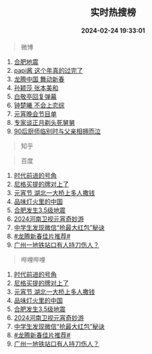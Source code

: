 <div align="center"><h2>实时热搜榜</h2><h4>2024-02-24 19:33:01</h4></div>

> 微博  

1. [合肥地震](https://s.weibo.com/weibo?q=%E5%90%88%E8%82%A5%E5%9C%B0%E9%9C%87&t=31&band_rank=1&Refer=top)<br />
2. [papi酱 这个年真的过完了](https://s.weibo.com/weibo?q=papi%E9%85%B1%20%E8%BF%99%E4%B8%AA%E5%B9%B4%E7%9C%9F%E7%9A%84%E8%BF%87%E5%AE%8C%E4%BA%86&t=31&band_rank=2&Refer=top)<br />
3. [龙腾中国 舞动新春](https://s.weibo.com/weibo?q=%23%E9%BE%99%E8%85%BE%E4%B8%AD%E5%9B%BD%20%E8%88%9E%E5%8A%A8%E6%96%B0%E6%98%A5%23&t=31&band_rank=3&Refer=top)<br />
4. [孙颖莎 张本美和](https://s.weibo.com/weibo?q=%E5%AD%99%E9%A2%96%E8%8E%8E%20%E5%BC%A0%E6%9C%AC%E7%BE%8E%E5%92%8C&t=31&band_rank=4&Refer=top)<br />
5. [白敬亭回复弹幕](https://s.weibo.com/weibo?q=%23%E7%99%BD%E6%95%AC%E4%BA%AD%E5%9B%9E%E5%A4%8D%E5%BC%B9%E5%B9%95%23&t=31&band_rank=5&Refer=top)<br />
6. [钟楚曦 不会上恋综](https://s.weibo.com/weibo?q=%E9%92%9F%E6%A5%9A%E6%9B%A6%20%E4%B8%8D%E4%BC%9A%E4%B8%8A%E6%81%8B%E7%BB%BC&t=31&band_rank=6&Refer=top)<br />
7. [元宵晚会节目单](https://s.weibo.com/weibo?q=%E5%85%83%E5%AE%B5%E6%99%9A%E4%BC%9A%E8%8A%82%E7%9B%AE%E5%8D%95&t=31&band_rank=7&Refer=top)<br />
8. [专家谈正月剃头死舅舅](https://s.weibo.com/weibo?q=%23%E4%B8%93%E5%AE%B6%E8%B0%88%E6%AD%A3%E6%9C%88%E5%89%83%E5%A4%B4%E6%AD%BB%E8%88%85%E8%88%85%23&t=31&band_rank=8&Refer=top)<br />
9. [90后厨师临别时与父亲相拥而泣](https://s.weibo.com/weibo?q=%2390%E5%90%8E%E5%8E%A8%E5%B8%88%E4%B8%B4%E5%88%AB%E6%97%B6%E4%B8%8E%E7%88%B6%E4%BA%B2%E7%9B%B8%E6%8B%A5%E8%80%8C%E6%B3%A3%23&t=31&band_rank=9&Refer=top)<br />

> 知乎  


> 百度  

1. [时代前进的号角](https://www.baidu.com/s?wd=%E6%97%B6%E4%BB%A3%E5%89%8D%E8%BF%9B%E7%9A%84%E5%8F%B7%E8%A7%92&sa=fyb_news&rsv_dl=fyb_news)<br />
2. [尼格买提的牌对上了](https://www.baidu.com/s?wd=%E5%B0%BC%E6%A0%BC%E4%B9%B0%E6%8F%90%E7%9A%84%E7%89%8C%E5%AF%B9%E4%B8%8A%E4%BA%86&sa=fyb_news&rsv_dl=fyb_news)<br />
3. [元宵节 湖北一大桥上多人撒钱](https://www.baidu.com/s?wd=%E5%85%83%E5%AE%B5%E8%8A%82+%E6%B9%96%E5%8C%97%E4%B8%80%E5%A4%A7%E6%A1%A5%E4%B8%8A%E5%A4%9A%E4%BA%BA%E6%92%92%E9%92%B1&sa=fyb_news&rsv_dl=fyb_news)<br />
4. [品味灯火里的中国](https://www.baidu.com/s?wd=%E5%93%81%E5%91%B3%E7%81%AF%E7%81%AB%E9%87%8C%E7%9A%84%E4%B8%AD%E5%9B%BD&sa=fyb_news&rsv_dl=fyb_news)<br />
5. [合肥发生3.5级地震](https://www.baidu.com/s?wd=%E5%90%88%E8%82%A5%E5%8F%91%E7%94%9F3.5%E7%BA%A7%E5%9C%B0%E9%9C%87&sa=fyb_news&rsv_dl=fyb_news)<br />
6. [2024河南卫视元宵奇妙游](https://www.baidu.com/s?wd=2024%E6%B2%B3%E5%8D%97%E5%8D%AB%E8%A7%86%E5%85%83%E5%AE%B5%E5%A5%87%E5%A6%99%E6%B8%B8&sa=fyb_news&rsv_dl=fyb_news)<br />
7. [中学生发现微信“抢最大红包”秘诀](https://www.baidu.com/s?wd=%E4%B8%AD%E5%AD%A6%E7%94%9F%E5%8F%91%E7%8E%B0%E5%BE%AE%E4%BF%A1%E2%80%9C%E6%8A%A2%E6%9C%80%E5%A4%A7%E7%BA%A2%E5%8C%85%E2%80%9D%E7%A7%98%E8%AF%80&sa=fyb_news&rsv_dl=fyb_news)<br />
8. [#龙腾新春佳片推荐#](https://www.baidu.com/s?wd=%23%E9%BE%99%E8%85%BE%E6%96%B0%E6%98%A5%E4%BD%B3%E7%89%87%E6%8E%A8%E8%8D%90%23&sa=fyb_news&rsv_dl=fyb_news)<br />
9. [广州一地铁站口有人持刀伤人？](https://www.baidu.com/s?wd=%E5%B9%BF%E5%B7%9E%E4%B8%80%E5%9C%B0%E9%93%81%E7%AB%99%E5%8F%A3%E6%9C%89%E4%BA%BA%E6%8C%81%E5%88%80%E4%BC%A4%E4%BA%BA%EF%BC%9F&sa=fyb_news&rsv_dl=fyb_news)<br />

> 哔哩哔哩  

1. [时代前进的号角](https://www.baidu.com/s?wd=%E6%97%B6%E4%BB%A3%E5%89%8D%E8%BF%9B%E7%9A%84%E5%8F%B7%E8%A7%92&sa=fyb_news&rsv_dl=fyb_news)<br />
2. [尼格买提的牌对上了](https://www.baidu.com/s?wd=%E5%B0%BC%E6%A0%BC%E4%B9%B0%E6%8F%90%E7%9A%84%E7%89%8C%E5%AF%B9%E4%B8%8A%E4%BA%86&sa=fyb_news&rsv_dl=fyb_news)<br />
3. [元宵节 湖北一大桥上多人撒钱](https://www.baidu.com/s?wd=%E5%85%83%E5%AE%B5%E8%8A%82+%E6%B9%96%E5%8C%97%E4%B8%80%E5%A4%A7%E6%A1%A5%E4%B8%8A%E5%A4%9A%E4%BA%BA%E6%92%92%E9%92%B1&sa=fyb_news&rsv_dl=fyb_news)<br />
4. [品味灯火里的中国](https://www.baidu.com/s?wd=%E5%93%81%E5%91%B3%E7%81%AF%E7%81%AB%E9%87%8C%E7%9A%84%E4%B8%AD%E5%9B%BD&sa=fyb_news&rsv_dl=fyb_news)<br />
5. [合肥发生3.5级地震](https://www.baidu.com/s?wd=%E5%90%88%E8%82%A5%E5%8F%91%E7%94%9F3.5%E7%BA%A7%E5%9C%B0%E9%9C%87&sa=fyb_news&rsv_dl=fyb_news)<br />
6. [2024河南卫视元宵奇妙游](https://www.baidu.com/s?wd=2024%E6%B2%B3%E5%8D%97%E5%8D%AB%E8%A7%86%E5%85%83%E5%AE%B5%E5%A5%87%E5%A6%99%E6%B8%B8&sa=fyb_news&rsv_dl=fyb_news)<br />
7. [中学生发现微信“抢最大红包”秘诀](https://www.baidu.com/s?wd=%E4%B8%AD%E5%AD%A6%E7%94%9F%E5%8F%91%E7%8E%B0%E5%BE%AE%E4%BF%A1%E2%80%9C%E6%8A%A2%E6%9C%80%E5%A4%A7%E7%BA%A2%E5%8C%85%E2%80%9D%E7%A7%98%E8%AF%80&sa=fyb_news&rsv_dl=fyb_news)<br />
8. [#龙腾新春佳片推荐#](https://www.baidu.com/s?wd=%23%E9%BE%99%E8%85%BE%E6%96%B0%E6%98%A5%E4%BD%B3%E7%89%87%E6%8E%A8%E8%8D%90%23&sa=fyb_news&rsv_dl=fyb_news)<br />
9. [广州一地铁站口有人持刀伤人？](https://www.baidu.com/s?wd=%E5%B9%BF%E5%B7%9E%E4%B8%80%E5%9C%B0%E9%93%81%E7%AB%99%E5%8F%A3%E6%9C%89%E4%BA%BA%E6%8C%81%E5%88%80%E4%BC%A4%E4%BA%BA%EF%BC%9F&sa=fyb_news&rsv_dl=fyb_news)<br />
